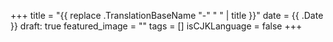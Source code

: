 +++
title =  "{{ replace .TranslationBaseName "-" " " | title }}"
date = {{ .Date }}
draft: true
featured_image = ""
tags = []
isCJKLanguage = false
+++